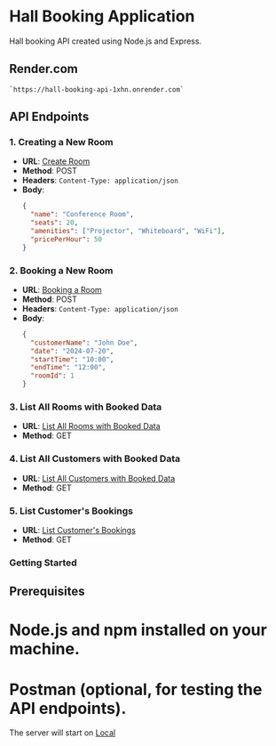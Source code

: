 # Hall Booking Application

Hall booking API created using Node.js and Express.

## Render.com

    `https://hall-booking-api-1xhn.onrender.com`

## API Endpoints

### 1. Creating a New Room

- **URL**: [Create Room](https://hall-booking-api-1xhn.onrender.com/rooms)
- **Method**: POST
- **Headers**: `Content-Type: application/json`
- **Body**:
  ```json
  {
    "name": "Conference Room",
    "seats": 20,
    "amenities": ["Projector", "Whiteboard", "WiFi"],
    "pricePerHour": 50
  }
  ```

### 2. Booking a New Room

- **URL**: [Booking a Room](https://hall-booking-api-1xhn.onrender.com/bookings)
- **Method**: POST
- **Headers**: `Content-Type: application/json`
- **Body**:
  ```json
  {
    "customerName": "John Doe",
    "date": "2024-07-20",
    "startTime": "10:00",
    "endTime": "12:00",
    "roomId": 1
  }
  ```

### 3. List All Rooms with Booked Data

- **URL**: [List All Rooms with Booked Data](https://hall-booking-api-1xhn.onrender.com/rooms)
- **Method**: GET

### 4. List All Customers with Booked Data

- **URL**: [List All Customers with Booked Data](https://hall-booking-api-1xhn.onrender.com/customers)
- **Method**: GET

### 5. List Customer's Bookings

- **URL**: [List Customer's Bookings](https://hall-booking-api-1xhn.onrender.com/customers/John%20Doe/bookings)
- **Method**: GET

### Getting Started

## Prerequisites

# Node.js and npm installed on your machine.

# Postman (optional, for testing the API endpoints).

The server will start on [Local](http://localhost:3000)
